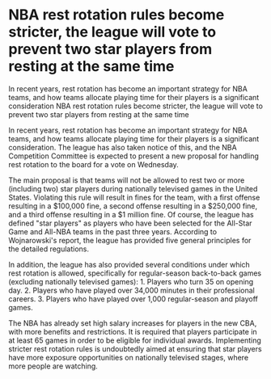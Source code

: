 #  NBA rest rotation rules become stricter, the league will vote to prevent two star players from resting at the same time

In recent years, rest rotation has become an important strategy for NBA teams, and how teams allocate playing time for their players is a significant consideration 
  NBA rest rotation rules become stricter, the league will vote to prevent two star players from resting at the same time

In recent years, rest rotation has become an important strategy for NBA teams, and how teams allocate playing time for their players is a significant consideration. The league has also taken notice of this, and the NBA Competition Committee is expected to present a new proposal for handling rest rotation to the board for a vote on Wednesday.

The main proposal is that teams will not be allowed to rest two or more (including two) star players during nationally televised games in the United States. Violating this rule will result in fines for the team, with a first offense resulting in a $100,000 fine, a second offense resulting in a $250,000 fine, and a third offense resulting in a $1 million fine. Of course, the league has defined "star players" as players who have been selected for the All-Star Game and All-NBA teams in the past three years. According to Wojnarowski's report, the league has provided five general principles for the detailed regulations.

In addition, the league has also provided several conditions under which rest rotation is allowed, specifically for regular-season back-to-back games (excluding nationally televised games): 1. Players who turn 35 on opening day. 2. Players who have played over 34,000 minutes in their professional careers. 3. Players who have played over 1,000 regular-season and playoff games.

The NBA has already set high salary increases for players in the new CBA, with more benefits and restrictions. It is required that players participate in at least 65 games in order to be eligible for individual awards. Implementing stricter rest rotation rules is undoubtedly aimed at ensuring that star players have more exposure opportunities on nationally televised stages, where more people are watching.